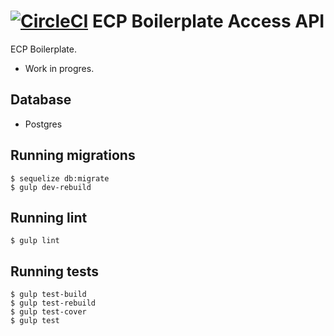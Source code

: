 [![CircleCI](https://circleci.com/gh/EastCoastProduct/api-skeleton.svg?style=svg)](https://circleci.com/gh/EastCoastProduct/api-skeleton)
ECP Boilerplate Access API
========================
ECP Boilerplate.
* Work in progres.

Database
-------------------
* Postgres

Running migrations
------------------
```shell
$ sequelize db:migrate
$ gulp dev-rebuild
```

Running lint
------------
```shell
$ gulp lint
```

Running tests
------------
```shell
$ gulp test-build
$ gulp test-rebuild
$ gulp test-cover
$ gulp test

```

